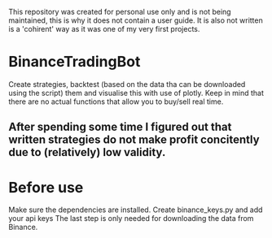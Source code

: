 This repository was created for personal use only and is not being maintained,
this is why it does not contain a user guide.
It is also not written is a 'cohirent' way as it was one of my very first projects.

# BinanceTradingBot
Create strategies, backtest (based on the data tha can be downloaded using the script) them and visualise this with use of plotly.
Keep in mind that there are no actual functions that allow you to buy/sell real time.

## After spending some time I figured out that written strategies do not make profit concitently due to (relatively) low validity.

# Before use 
Make sure the dependencies are installed.
Create binance_keys.py and add your api keys 
The last step is only needed for downloading the data from Binance.
